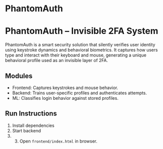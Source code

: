 # PhantomAuth

# PhantomAuth – Invisible 2FA System

PhantomAuth is a smart security solution that silently verifies user identity using keystroke dynamics and behavioral biometrics. It captures how users type and interact with their keyboard and mouse, generating a unique behavioral profile used as an invisible layer of 2FA.

## Modules
- Frontend: Captures keystrokes and mouse behavior.
- Backend: Trains user-specific profiles and authenticates attempts.
- ML: Classifies login behavior against stored profiles.

## Run Instructions

1. Install dependencies
2. Start backend
3. 3. Open `frontend/index.html` in browser.
